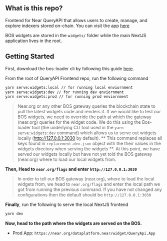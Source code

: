## What is this repo?

Frontend for Near QueryAPI that allows users to create, manage, and explore indexers stored on-chain. You can visit the app [here](https://near.org/dataplatform.near/widget/QueryApi.App)


BOS widgets are stored in the `widgets/` folder while the main NextJS application lives in the root.

## Getting Started

First, download the bos-loader cli by following this guide [here](https://docs.near.org/bos/dev/bos-loader). 

From the root of QueryAPI Frontend repo, run the following command

```bash
yarn serve:widgets:local // for running local enviornment 
yarn serve:widgets:dev // for running dev enviornment 
yarn serve:widgets:prod // for running prod enviornment 
```
> Near.org or any other BOS gateway queries the blockchain state to pull the latest widgets code and renders it. If we would like to test our BOS widgets, we need to override the path at which the gateway (near.org) queries for the widget code. We do this using the Bos-loader tool (the underlying CLI tool used in the `yarn serve:widgets:dev` command) which allows us to serve out widgets locally (http://127.0.0.1:3030 by default). ** This command replaces all keys found in `replacement.dev.json` object with the their values in the widgets directory when serving the widgets **.  At this point, we have served our widgets locally but have not yet told the BOS gateway (near.org) where to load our local widgets from. 


**Then, Head to `near.org/flags` and enter `http://127.0.0.1:3030`**

> In order to tell our BOS gateway (near.org), where to load the local widgets from, we head to `near.org/flags` and enter the local path we got from running the previous command. If you have not changed any configurations then the default should be `http://127.0.0.1:3030`

**Finally**, run the following to serve the local NextJS frontend
```bash
yarn dev
```

**Now, head to the path where the widgets are served on the BOS.**

- Prod App: `https://near.org/dataplatform.near/widget/QueryApi.App`

